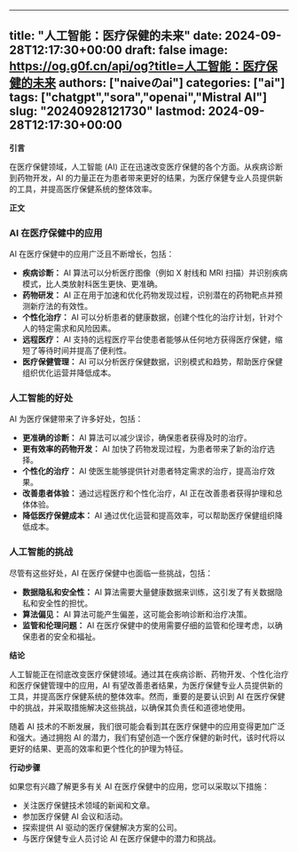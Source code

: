 
---
title: "人工智能：医疗保健的未来"
date: 2024-09-28T12:17:30+00:00
draft: false
image: https://og.g0f.cn/api/og?title=人工智能：医疗保健的未来
authors: ["naiveのai"]
categories: ["ai"]
tags: ["chatgpt","sora","openai","Mistral AI"]
slug: "20240928121730"
lastmod: 2024-09-28T12:17:30+00:00
---
**引言**

在医疗保健领域，人工智能 (AI) 正在迅速改变医疗保健的各个方面。从疾病诊断到药物开发，AI 的力量正在为患者带来更好的结果，为医疗保健专业人员提供新的工具，并提高医疗保健系统的整体效率。

**正文**

### AI 在医疗保健中的应用

AI 在医疗保健中的应用广泛且不断增长，包括：

- **疾病诊断：** AI 算法可以分析医疗图像（例如 X 射线和 MRI 扫描）并识别疾病模式，比人类放射科医生更快、更准确。
- **药物研发：** AI 正在用于加速和优化药物发现过程，识别潜在的药物靶点并预测新疗法的有效性。
- **个性化治疗：** AI 可以分析患者的健康数据，创建个性化的治疗计划，针对个人的特定需求和风险因素。
- **远程医疗：** AI 支持的远程医疗平台使患者能够从任何地方获得医疗保健，缩短了等待时间并提高了便利性。
- **医疗保健管理：** AI 可以分析医疗保健数据，识别模式和趋势，帮助医疗保健组织优化运营并降低成本。

### 人工智能的好处

AI 为医疗保健带来了许多好处，包括：

- **更准确的诊断：** AI 算法可以减少误诊，确保患者获得及时的治疗。
- **更有效率的药物开发：** AI 加快了药物发现过程，为患者带来了新的治疗选择。
- **个性化的治疗：** AI 使医生能够提供针对患者特定需求的治疗，提高治疗效果。
- **改善患者体验：** 通过远程医疗和个性化治疗，AI 正在改善患者获得护理和总体体验。
- **降低医疗保健成本：** AI 通过优化运营和提高效率，可以帮助医疗保健组织降低成本。

### 人工智能的挑战

尽管有这些好处，AI 在医疗保健中也面临一些挑战，包括：

- **数据隐私和安全性：** AI 算法需要大量健康数据来训练，这引发了有关数据隐私和安全性的担忧。
- **算法偏见：** AI 算法可能产生偏差，这可能会影响诊断和治疗决策。
- **监管和伦理问题：** AI 在医疗保健中的使用需要仔细的监管和伦理考虑，以确保患者的安全和福祉。

**结论**

人工智能正在彻底改变医疗保健领域。通过其在疾病诊断、药物开发、个性化治疗和医疗保健管理中的应用，AI 有望改善患者结果，为医疗保健专业人员提供新的工具，并提高医疗保健系统的整体效率。然而，重要的是要认识到 AI 在医疗保健中的挑战，并采取措施解决这些挑战，以确保其负责任和道德地使用。

随着 AI 技术的不断发展，我们很可能会看到其在医疗保健中的应用变得更加广泛和强大。通过拥抱 AI 的潜力，我们有望创造一个医疗保健的新时代，该时代将以更好的结果、更高的效率和更个性化的护理为特征。

**行动步骤**

如果您有兴趣了解更多有关 AI 在医疗保健中的应用，您可以采取以下措施：

- 关注医疗保健技术领域的新闻和文章。
- 参加医疗保健 AI 会议和活动。
- 探索提供 AI 驱动的医疗保健解决方案的公司。
- 与医疗保健专业人员讨论 AI 在医疗保健中的潜力和挑战。